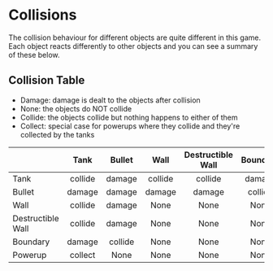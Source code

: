 # Collisions

The collision behaviour for different objects are quite different in this game. Each object reacts differently to other objects and you can see a summary of these below.

## Collision Table

- Damage: damage is dealt to the objects after collision
- None: the objects do NOT collide
- Collide: the objects collide but nothing happens to either of them
- Collect: special case for powerups where they collide and they're collected by the tanks

|                   |  Tank   | Bullet  |  Wall   | Destructible Wall | Boundary | Powerup |
|-------------------|:-------:|:-------:|:-------:|:-----------------:|:--------:|:-------:|
| Tank              | collide | damage  | collide |      collide      |  damage  | collect |
| Bullet            | damage  | damage  | damage  |      damage       | collide  |  None   |
| Wall              | collide | damage  |  None   |       None        |   None   |  None   |
| Destructible Wall | collide | damage  |  None   |       None        |   None   |  None   |
| Boundary          | damage  | collide |  None   |       None        |   None   |  None   |
| Powerup           | collect |  None   |  None   |       None        |   None   |  None   |
